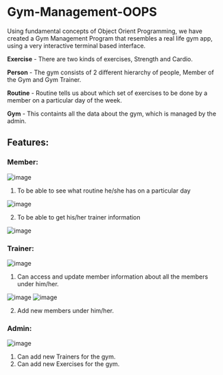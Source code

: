 # Gym-Management-OOPS

Using fundamental concepts of Object Orient Programming, we have created a Gym Management Program that resembles a real life gym app, using a very interactive terminal based interface.

**Exercise** - There are two kinds of exercises, Strength and Cardio.

**Person** - The gym consists of 2 different hierarchy of people, Member of the Gym and Gym Trainer.

**Routine** - Routine tells us about which set of exercises to be done by a member on a particular day of the week.

**Gym** - This containts all the data about the gym, which is managed by the admin.


## Features:

### Member:

![image](https://github.com/OmDharme/Gym-Management-OOPS-/assets/85190369/9af574d6-ebfc-4cbe-825f-17a1a4683db8)

1. To be able to see what routine he/she has on a particular day
   
![image](https://github.com/OmDharme/Gym-Management-OOPS-/assets/85190369/cabb1b81-e5c5-4ffc-8257-ab9442334bda)

2. To be able to get his/her trainer information

![image](https://github.com/OmDharme/Gym-Management-OOPS-/assets/85190369/a7682fca-5c95-4abd-b84b-4e2e278d1d97)


### Trainer:
![image](https://github.com/OmDharme/Gym-Management-OOPS-/assets/85190369/031806bf-31a1-4bbe-acf0-5d177d529226)


1. Can access and update member information about all the members under him/her.
   
![image](https://github.com/OmDharme/Gym-Management-OOPS-/assets/85190369/89f2cb51-c5ac-47a1-9b49-9dc7af78319b)
![image](https://github.com/OmDharme/Gym-Management-OOPS-/assets/85190369/9c9f447b-5df2-45f4-a0cb-ff2f194b958c)


2. Add new members under him/her.

### Admin:

![image](https://github.com/OmDharme/Gym-Management-OOPS-/assets/85190369/fc656002-ccb1-4d25-bf84-111f17dcbe1e)
1. Can add new Trainers for the gym.
2. Can add new Exercises for the gym.


